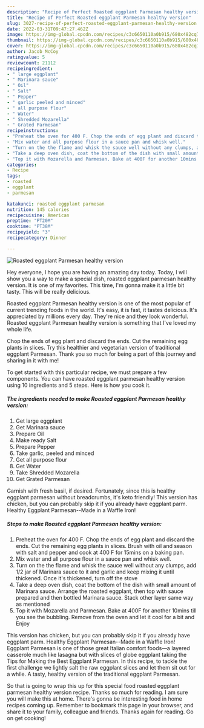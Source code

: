 ```yaml
---
description: "Recipe of Perfect Roasted eggplant Parmesan healthy version"
title: "Recipe of Perfect Roasted eggplant Parmesan healthy version"
slug: 3027-recipe-of-perfect-roasted-eggplant-parmesan-healthy-version
date: 2022-03-31T09:47:27.462Z
image: https://img-global.cpcdn.com/recipes/c3c6650110a0b915/680x482cq70/roasted-eggplant-parmesan-healthy-version-recipe-main-photo.jpg
thumbnail: https://img-global.cpcdn.com/recipes/c3c6650110a0b915/680x482cq70/roasted-eggplant-parmesan-healthy-version-recipe-main-photo.jpg
cover: https://img-global.cpcdn.com/recipes/c3c6650110a0b915/680x482cq70/roasted-eggplant-parmesan-healthy-version-recipe-main-photo.jpg
author: Jacob McCoy
ratingvalue: 5
reviewcount: 21112
recipeingredient:
- " large eggplant"
- " Marinara sauce"
- " Oil"
- " Salt"
- " Pepper"
- " garlic peeled and minced"
- " all purpose flour"
- " Water"
- " Shredded Mozarella"
- " Grated Parmesan"
recipeinstructions:
- "Preheat the oven for 400 F. Chop the ends of egg plant and discard the ends. Cut the remaining egg plants in slices. Brush with oil and season with salt and pepper and cook at 400 F for 15mins on a baking pan."
- "Mix water and all purpose flour in a sauce pan and whisk well."
- "Turn on the the flame and whisk the sauce well without any clumps, add 1/2 jar of Marinara sauce to it and garlic and keep mixing it until thickened. Once it&#39;s thickened, turn off the stove"
- "Take a deep oven dish, coat the bottom of the dish with small amount of Marinara sauce. Arrange the roasted eggplant, then top with sauce prepared and then bottled Marinara sauce. Stack other layer same way as mentioned"
- "Top it with Mozarella and Parmesan. Bake at 400F for another 10mins till you see the bubbling. Remove from the oven and let it cool for a bit and Enjoy"
categories:
- Recipe
tags:
- roasted
- eggplant
- parmesan

katakunci: roasted eggplant parmesan 
nutrition: 145 calories
recipecuisine: American
preptime: "PT20M"
cooktime: "PT38M"
recipeyield: "3"
recipecategory: Dinner

---
```



![Roasted eggplant Parmesan healthy version](https://img-global.cpcdn.com/recipes/c3c6650110a0b915/680x482cq70/roasted-eggplant-parmesan-healthy-version-recipe-main-photo.jpg)

Hey everyone, I hope you are having an amazing day today. Today, I will show you a way to make a special dish, roasted eggplant parmesan healthy version. It is one of my favorites. This time, I'm gonna make it a little bit tasty. This will be really delicious.

Roasted eggplant Parmesan healthy version is one of the most popular of current trending foods in the world. It's easy, it is fast, it tastes delicious. It's appreciated by millions every day. They're nice and they look wonderful. Roasted eggplant Parmesan healthy version is something that I've loved my whole life.

Chop the ends of egg plant and discard the ends. Cut the remaining egg plants in slices. Try this healthier and vegetarian version of traditional eggplant Parmesan. Thank you so much for being a part of this journey and sharing in it with me!


To get started with this particular recipe, we must prepare a few components. You can have roasted eggplant parmesan healthy version using 10 ingredients and 5 steps. Here is how you cook it.

<!--inarticleads1-->

##### The ingredients needed to make Roasted eggplant Parmesan healthy version:

1. Get  large eggplant
1. Get  Marinara sauce
1. Prepare  Oil
1. Make ready  Salt
1. Prepare  Pepper
1. Take  garlic, peeled and minced
1. Get  all purpose flour
1. Get  Water
1. Take  Shredded Mozarella
1. Get  Grated Parmesan


Garnish with fresh basil, if desired. Fortunately, since this is healthy eggplant parmesan without breadcrumbs, it&#39;s keto friendly! This version has chicken, but you can probably skip it if you already have eggplant parm. Healthy Eggplant Parmesan--Made in a Waffle Iron! 

<!--inarticleads2-->

##### Steps to make Roasted eggplant Parmesan healthy version:

1. Preheat the oven for 400 F. Chop the ends of egg plant and discard the ends. Cut the remaining egg plants in slices. Brush with oil and season with salt and pepper and cook at 400 F for 15mins on a baking pan.
1. Mix water and all purpose flour in a sauce pan and whisk well.
1. Turn on the the flame and whisk the sauce well without any clumps, add 1/2 jar of Marinara sauce to it and garlic and keep mixing it until thickened. Once it&#39;s thickened, turn off the stove
1. Take a deep oven dish, coat the bottom of the dish with small amount of Marinara sauce. Arrange the roasted eggplant, then top with sauce prepared and then bottled Marinara sauce. Stack other layer same way as mentioned
1. Top it with Mozarella and Parmesan. Bake at 400F for another 10mins till you see the bubbling. Remove from the oven and let it cool for a bit and Enjoy


This version has chicken, but you can probably skip it if you already have eggplant parm. Healthy Eggplant Parmesan--Made in a Waffle Iron! Eggplant Parmesan is one of those great Italian comfort foods—a layered casserole much like lasagna but with slices of globe eggplant taking the Tips for Making the Best Eggplant Parmesan. In this recipe, to tackle the first challenge we lightly salt the raw eggplant slices and let them sit out for a while. A tasty, healthy version of the traditional eggplant Parmesan. 

So that is going to wrap this up for this special food roasted eggplant parmesan healthy version recipe. Thanks so much for reading. I am sure you will make this at home. There's gonna be interesting food in home recipes coming up. Remember to bookmark this page in your browser, and share it to your family, colleague and friends. Thanks again for reading. Go on get cooking!
